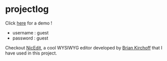 # projectlog

Click [here](https://scis.uohyd.ac.in/~mc17mc40/projectlog/ "Project logger") for a demo !

+ username : guest
+ password : guest

Checkout [NicEdit](http://nicedit.com/ "NicEdit's Homepage"), a cool WYSIWYG editor developed by [Brian Kirchoff](http://bkirchoff.com/ "Brian Kirchoff's homepage") that I have used in this project.
